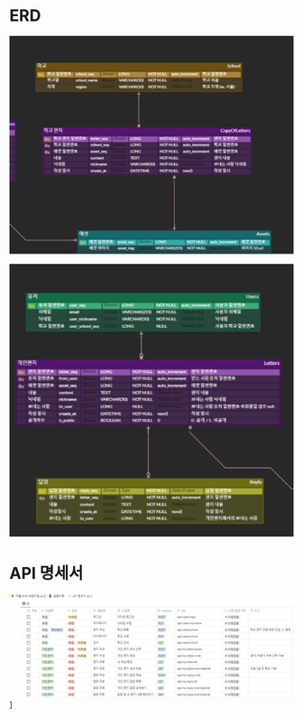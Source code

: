 # ERD
![erd-조해린.PNG](./erd-조해린.PNG)


![image.png](./image.png)

# API 명세서
![API_명세서_허다은.PNG](./API_명세서_허다은.PNG)]

